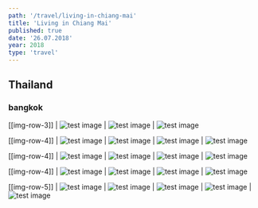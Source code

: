 ```yaml
---
path: '/travel/living-in-chiang-mai'
title: 'Living in Chiang Mai'
published: true
date: '26.07.2018'
year: 2018
type: 'travel'
---
```


## Thailand

### bangkok

[[img-row-3]]
| ![test image](photos/bk4.jpg "Test")
| ![test image](photos/bk2.jpg "Test")
| ![test image](photos/bk3.jpg "Test")

[[img-row-4]]
| ![test image](photos/bk5.jpg "Test")
| ![test image](photos/bk6.jpg "Test")
| ![test image](photos/bk7.jpg "Test")
| ![test image](photos/bk8.jpg "Test")

[[img-row-4]]
| ![test image](photos/sm1.jpg "Test")
| ![test image](photos/sm2.jpg "Test")
| ![test image](photos/sm3.jpg "Test")
| ![test image](photos/sm4.jpg "Test")

[[img-row-4]]
| ![test image](photos/ec1.jpg "Test")
| ![test image](photos/ec2.jpg "Test")
| ![test image](photos/ec3.jpg "Test")
| ![test image](photos/ec4.jpg "Test")

[[img-row-5]]
| ![test image](photos/ec5.jpg "Test")
| ![test image](photos/ec6.jpg "Test")
| ![test image](photos/ec7.jpg "Test")
| ![test image](photos/ec8.jpg "Test")
| ![test image](photos/ec9.jpg "Test")
